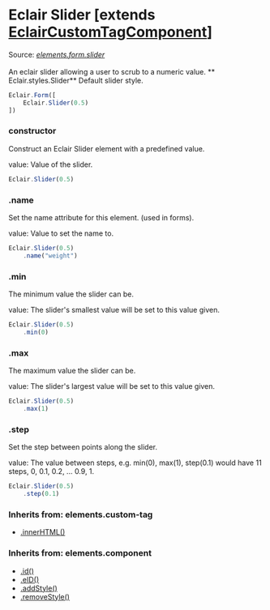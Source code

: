 # Eclair Slider [extends [EclairCustomTagComponent](https://github.com/SamGarlick/Eclair/tree/main/docs/elements/custom-tag.md)]
Source: [_elements.form.slider_](https://github.com/SamGarlick/Eclair/tree/main/src/elements/form/slider.js)<br/><br/>
An eclair slider allowing a user to scrub to a numeric value.
**
Eclair.styles.Slider**  Default slider style.
```javascript
Eclair.Form([
    Eclair.Slider(0.5)
])
```
### constructor
Construct an Eclair Slider element with a predefined value.

value: Value of the slider.
```javascript
Eclair.Slider(0.5)
```
### .name
Set the name attribute for this element. (used in forms).

value: Value to set the name to.
```javascript
Eclair.Slider(0.5)
    .name("weight")
```
### .min
The minimum value the slider can be.

value: The slider's smallest value will be set to this value given.
```javascript
Eclair.Slider(0.5)
    .min(0)
```
### .max
The maximum value the slider can be.

value: The slider's largest value will be set to this value given.
```javascript
Eclair.Slider(0.5)
    .max(1)
```
### .step
Set the step between points along the slider.

value: The value between steps, e.g. min(0), max(1), step(0.1) would have 11 steps, 0, 0.1, 0.2, ... 0.9, 1.
```javascript
Eclair.Slider(0.5)
    .step(0.1)
```

### Inherits from: elements.custom-tag
 - [.innerHTML()](https://github.com/SamGarlick/Eclair/tree/main/docs/elements/custom-tag.md#innerHTML)

### Inherits from: elements.component
 - [.id()](https://github.com/SamGarlick/Eclair/tree/main/docs/elements/component.md#id)
 - [.eID()](https://github.com/SamGarlick/Eclair/tree/main/docs/elements/component.md#eID)
 - [.addStyle()](https://github.com/SamGarlick/Eclair/tree/main/docs/elements/component.md#addStyle)
 - [.removeStyle()](https://github.com/SamGarlick/Eclair/tree/main/docs/elements/component.md#removeStyle)